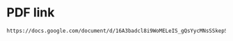 # PDF link
``` bash
https://docs.google.com/document/d/16A3badcl8i9WoMELeIS_gQsYycMNsSSkepSTd37oh3I/edit?usp=sharing

